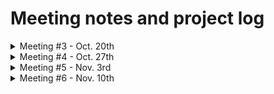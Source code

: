 # Meeting notes and project log 

<details>
<summary> Meeting #3 - Oct. 20th </summary>
<br>

## Discussion items : 
- **Olivia contacted Baptiste**, one of the authors of the Facebook AI paper. He replied : "[...] it may be difficult to reliably find errors in sentences in code (or natural languages) without any supervised data. You may try to use a language model to evaluate the log-likelihood of the code and flag unlikely snippets or try to generate some supervised data automatically [...] You could also learn to reproduce the output of a linter or compiler but you probably wouldn’t manage to do better than the rule-based method you used to create data. [...] we actually didn’t scrap the data from github ourselves, we got it from google BigQuery. They already collected most files from github public repositories and put them in a database you can query with SQL. [...] you may find the rest of the repo useful to preprocess the data or to train a model if you’re planning on using a transformer architecture. You can also use the pile dataset, which contains a lot of source code."
 
 ## To-do list:
 1) To-do
 2) To-do
</details>

<details>
<summary> Meeting #4 - Oct. 27th </summary>
<br>

## Discussion items : 
- **Facebook AI wrote a [paper](https://ai.facebook.com/blog/deep-learning-to-translate-between-programming-languages/)** on a code translator they created ([repo](https://github.com/facebookresearch/TransCoder)). To get their data, they [used GitHub and Google Big Query](https://github.com/facebookresearch/CodeGen/blob/main/docs/googlebigquery.md). In the visual representation showed in the paper, if things are "semantically similar", they are grouped close together. We can download and use their model since it is open-source.
 
 ## To-do list:
 1) Download the Facebook models from GitHub and run some test data on them 
 2) Go through the [TransCode/data folder](https://github.com/facebookresearch/TransCoder/tree/main/data) to pick out the data we will use (we are going to use their *evaluation* data as our *training* data since we are doing a smaller project)

 3) Run pygment extraction (= syntax highlighting script) on all of the code to get the html version and relevant attributes 
 4) Run BeautifulSoup on the html output by pygments to get labels (this defines **Y**)

 5) Use models to learn representations for the words in the github code
 6) Collect representations, and add additional data (ex: categorical variables to describe the source language) to build the training inputs (this defines **X**)

 7) Begin benchmarking models to map X to Y
 8) For testing, we will need bad code samples

 ## What was done this week:
 - Olivia wrote the web scraper to extract our Y labels from the pygments html output
</details>

<details>
<summary> Meeting #5 - Nov. 3rd </summary>
<br>

## Discussion items : 
- We need a list of attributes/keywords for each language
- We might make this a VSCode plugin (or not, we will see later)
- The main goal is we will have some kind of matrix/map/list that shows how each keyword maps to another keyword in every language, so the matrix would be size=n*n (for n languages)
- This is the first step, a very simple correction algorithm that only corrects keywords
- The next step IF this straightforward translation isnt good enough (for example going from a modern language to a primitive language you might need to change what's "inside" of a keyword and not just the keyword itself), we need to find another kind of model/algorithm 
 
 ## To-do list:
 1) Install [mini conda](https://docs.conda.io/en/latest/miniconda.html) 
 2) Figure out how to use the [Borealis infrastructure](https://www.notion.so/On-boarding-to-Borealis-Infrastructure-a43b0a9512054b52882e1d5b446f0ec6) so we can run all our stuff on the Borealis servers (instead of our own computers)
 3) Complete the tasks from last week
 4) We might want to use [github boards](https://docs.github.com/en/issues/organizing-your-work-with-project-boards/managing-project-boards/about-project-boards) to organize our project

 ## What was done this week:
 - Olivia, Nadia, Maisha : tried and failed to run the FB model :) waited for mentor's help

 ## Additional notes:
 - **How to test the CodeGen model:** download the entire [CodeGen](https://github.com/facebookresearch/CodeGen) repository, download [Anaconda](https://www.anaconda.com/products/individual#Downloads), launch the *Anaconda Prompt* terminal (NOT the regular terminal cmd.exe that is on your computer by default), run `cd C:\insert_path_to_the_installenv_file` to navigate to the correct directory on your machine, then run the command `install_env.sh` to install necessary packages and dependencies. When prompted, enter `y` to continue installing. And then we get errors ! Clearer instructions coming soon.
</details>

<details>
<summary> Meeting #6 - Nov. 10th </summary>
<br>

## Discussion items : 
- CodeGen scripts are buggy/deprecated/basically not working, so we might have to scrap it and build our own model from scratch.
- We can use the help documentation of programming languages, which gives a description of what each function does, and then the model would find functions that have similar descriptions.
- Giuseppe gave a quick overview of word embedding and NLP. Nice video about it [here](https://www.youtube.com/watch?v=oUpuABKoElw).
- Libraries to do word embedding : the industry standard is **Gensim**, combined with **Spacy**, another example of a word embedding algorithm is **Word2vec** (does a bunch of additional optimizations). 
- Giuseppe will try to get the CodeGen working tonight, and if it doesn't work he will send us further instructions + tutorials on the above libraries.

 ## To-do list:
 1) TBD
 
 ## What was done this week:
 - 

 ## Additional notes:
 - 
 </details>